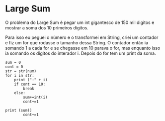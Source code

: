 # Large Sum

O problema do Large Sum é pegar um int gigantesco de 150 mil digitos e mostrar a soma dos 10 primeiros digitos.

Para isso eu peguei o número e o transformei em String, criei um contador e fiz um for que rodasse o tamanho dessa String. O contador então ia somando 1 a cada for e se chegasse em 10 parava o for, mas enquanto isso ia somando os digitos do interador i. Depois do for tem um print da soma.

```
sum = 0
cont = 0
str = str(num)
for i in str:
    print (":" + i)
    if cont == 10: 
        break
    else:
        sum+=int(i)
        cont+=1

print (sum))
        cont+=1
```
